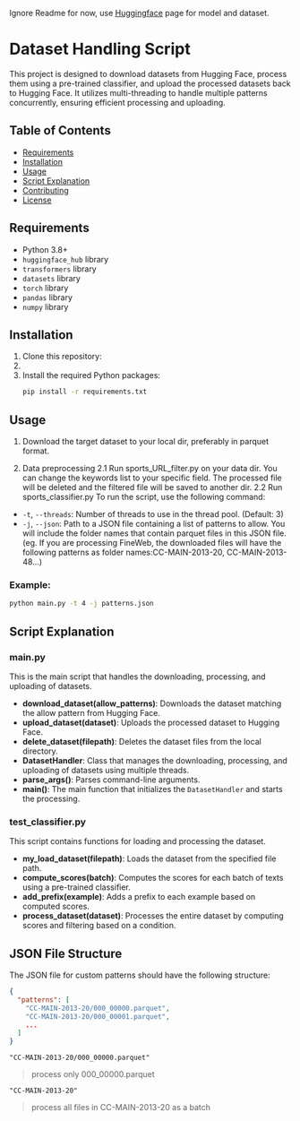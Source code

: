 Ignore Readme for now, use [Huggingface](https://huggingface.co/collections/Chrisneverdie/onlysports-66b3e5cf595eb81220cc27a6) page for model and dataset.

# Dataset Handling Script

This project is designed to download datasets from Hugging Face, process them using a pre-trained classifier, and upload the processed datasets back to Hugging Face. It utilizes multi-threading to handle multiple patterns concurrently, ensuring efficient processing and uploading.

## Table of Contents
- [Requirements](#requirements)
- [Installation](#installation)
- [Usage](#usage)
- [Script Explanation](#script-explanation)
- [Contributing](#contributing)
- [License](#license)

## Requirements

- Python 3.8+
- `huggingface_hub` library
- `transformers` library
- `datasets` library
- `torch` library
- `pandas` library
- `numpy` library

## Installation

1. Clone this repository:
2. 
3. Install the required Python packages:
   ```bash
   pip install -r requirements.txt
   ```
## Usage
1. Download the target dataset to your local dir, preferably in parquet format.
   
2. Data preprocessing
   2.1 Run sports_URL_filter.py on your data dir. You can change the keywords list to your specific field. The processed file will be deleted and the filtered file will be saved to another dir.
   2.2 Run sports_classifier.py
   To run the script, use the following command:
- `-t`, `--threads`: Number of threads to use in the thread pool. (Default: 3)
- `-j`, `--json`: Path to a JSON file containing a list of patterns to allow. You will include the folder names that contain parquet files in this JSON file. (eg. If you are processing FineWeb, the downloaded files will have the following patterns as folder names:CC-MAIN-2013-20, CC-MAIN-2013-48...)

### Example:

```bash
python main.py -t 4 -j patterns.json
```

## Script Explanation

### main.py

This is the main script that handles the downloading, processing, and uploading of datasets.

- **download_dataset(allow_patterns)**: Downloads the dataset matching the allow pattern from Hugging Face.
- **upload_dataset(dataset)**: Uploads the processed dataset to Hugging Face.
- **delete_dataset(filepath)**: Deletes the dataset files from the local directory.
- **DatasetHandler**: Class that manages the downloading, processing, and uploading of datasets using multiple threads.
- **parse_args()**: Parses command-line arguments.
- **main()**: The main function that initializes the `DatasetHandler` and starts the processing.

### test_classifier.py

This script contains functions for loading and processing the dataset.

- **my_load_dataset(filepath)**: Loads the dataset from the specified file path.
- **compute_scores(batch)**: Computes the scores for each batch of texts using a pre-trained classifier.
- **add_prefix(example)**: Adds a prefix to each example based on computed scores.
- **process_dataset(dataset)**: Processes the entire dataset by computing scores and filtering based on a condition.

## JSON File Structure

The JSON file for custom patterns should have the following structure:

```json
{
  "patterns": [
    "CC-MAIN-2013-20/000_00000.parquet",
    "CC-MAIN-2013-20/000_00001.parquet",
    ...
  ]
}
```
```"CC-MAIN-2013-20/000_00000.parquet"```

> process only 000_00000.parquet
> 
```"CC-MAIN-2013-20"```
> process all files in CC-MAIN-2013-20 as a batch
